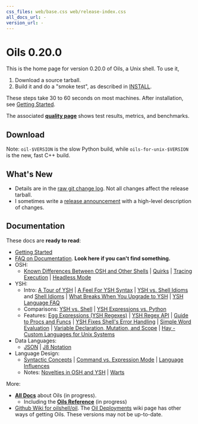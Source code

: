 ```yaml
---
css_files: web/base.css web/release-index.css
all_docs_url: -
version_url: -
---
```


Oils 0.20.0
===========

<!-- NOTE: This file is published to /release/$VERSION/index.html -->

<span class="date">
<!-- REPLACE_WITH_DATE -->
</span>

This is the home page for version 0.20.0 of Oils, a Unix shell.  To use it,

1. Download a source tarball.
2. Build it and do a "smoke test", as described in [INSTALL][].

These steps take 30 to 60 seconds on most machines.  After installation, see
[Getting Started](doc/getting-started.html).

The associated **[quality page](quality.html)** shows test results, metrics,
and benchmarks.

[INSTALL]: doc/INSTALL.html

## Download

<!-- REPLACE_WITH_DOWNLOAD_LINKS -->

Note: `oil-$VERSION` is the slow Python build, while `oils-for-unix-$VERSION`
is the new, fast C++ build.

## What's New

- Details are in the [raw git change log](changelog.html).  Not all changes
  affect the release tarball.
- I sometimes write a [release announcement](announcement.html) with a
  high-level description of changes.

## Documentation

These docs are **ready to read**:

- [Getting Started](doc/getting-started.html)
- [FAQ on Documentation](doc/faq-doc.html).  **Look here if you can't find
  something.**
- OSH:
  - [Known Differences Between OSH and Other Shells](doc/known-differences.html)
  | [Quirks](doc/quirks.html)
  | [Tracing Execution](doc/xtrace.html)
  | [Headless Mode](doc/headless.html)
- YSH:
  - Intro: [A Tour of YSH](doc/ysh-tour.html)
  | [A Feel For YSH Syntax](doc/syntax-feelings.html) 
  | [YSH vs. Shell Idioms](doc/idioms.html) and [Shell Idioms](doc/shell-idioms.html)
  | [What Breaks When You Upgrade to YSH](doc/upgrade-breakage.html)
  | [YSH Language FAQ](doc/ysh-faq.html)
  - Comparisons: [YSH vs. Shell](doc/ysh-vs-shell.html) | [YSH Expressions vs.
    Python](doc/ysh-vs-python.html)
  - Features: [Egg Expressions (YSH Regexes)](doc/eggex.html)
  | [YSH Regex API](doc/ysh-regex-api.html)
  | [Guide to Procs and Funcs](doc/proc-func.html)
  | [YSH Fixes Shell's Error Handling](doc/error-handling.html)
  | [Simple Word Evaluation](doc/simple-word-eval.html)
  | [Variable Declaration, Mutation, and Scope](doc/variables.html)
  | [Hay - Custom Languages for Unix Systems](doc/hay.html)
- Data Languages:
  - [JSON](doc/json.html) | [J8 Notation](doc/j8-notation.html)
- Language Design:
  - [Syntactic Concepts](doc/syntactic-concepts.html) 
  | [Command vs. Expression Mode](doc/command-vs-expression-mode.html)
  | [Language Influences](doc/language-influences.html)
  - Notes: [Novelties in OSH and YSH](doc/novelties.html) | [Warts](doc/warts.html)

More:

- [**All Docs**](doc/) about Oils (in progress).
  - Including the [**Oils Reference**](doc/ref/index.html) (in progress)
- [Github Wiki for oilshell/oil](https://github.com/oilshell/oil/wiki).  The
  [Oil Deployments](https://github.com/oilshell/oil/wiki/Oil-Deployments) wiki
  page has other ways of getting Oils.  These versions may not be up-to-date.

